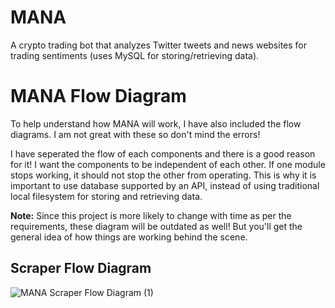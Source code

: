 # MANA
A crypto trading bot that analyzes Twitter tweets and news websites for trading sentiments (uses MySQL for storing/retrieving data).

# MANA Flow Diagram

To help understand how MANA will work, I have also included the flow diagrams. I am not great with these so don't mind the errors!

I have seperated the flow of each components and there is a good reason for it! I want the components to be independent of each other. If one module stops working, it should not stop the other from operating. This is why it is important to use database supported by an API, instead of using traditional local filesystem for storing and retrieving data.

**Note:** Since this project is more likely to change with time as per the requirements, these diagram will be outdated as well! But you'll get the general idea of how things are working behind the scene.

## Scraper Flow Diagram
![MANA Scraper Flow Diagram (1)](https://user-images.githubusercontent.com/91176669/136932603-9585b6b7-43fe-43f5-abfc-a27a7fbae417.png)

